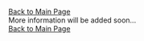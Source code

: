 [Back to Main Page](https://github.com/Emiton/CS50-summer)  
More information will be added soon...  
[Back to Main Page](https://github.com/Emiton/CS50-summer)  
